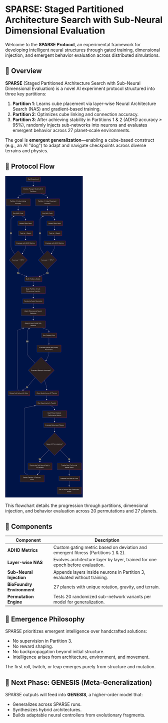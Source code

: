 # SPARSE: Staged Partitioned Architecture Search with Sub-Neural Dimensional Evaluation

Welcome to the **SPARSE Protocol**, an experimental framework for developing intelligent neural structures through gated training, dimensional injection, and emergent behavior evaluation across distributed simulations.

## 🧠 Overview

**SPARSE** (Staged Partitioned Architecture Search with Sub-Neural Dimensional Evaluation) is a novel AI experiment protocol structured into three key partitions:

1. **Partition 1**: Learns cube placement via layer-wise Neural Architecture Search (NAS) and gradient-based training.
2. **Partition 2**: Optimizes cube linking and connection accuracy.
3. **Partition 3**: After achieving stability in Partitions 1 & 2 (ADHD accuracy ≥ 95%), randomly injects sub-networks into neurons and evaluates emergent behavior across 27 planet-scale environments.

The goal is **emergent generalization**—enabling a cube-based construct (e.g., an AI "dog") to adapt and navigate checkpoints across diverse terrains and physics.

## 🧪 Protocol Flow

![SPARSE Diagram](./bit-2025-04-16-030111.png)

This flowchart details the progression through partitions, dimensional injection, and behavior evaluation across 20 permutations and 27 planets.

## 🔬 Components

| Component                  | Description                                                                      |
| -------------------------- | -------------------------------------------------------------------------------- |
| **ADHD Metrics**           | Custom gating metric based on deviation and emergent fitness (Partitions 1 & 2). |
| **Layer-wise NAS**         | Evolves architecture layer by layer, trained for one epoch before evaluation.    |
| **Sub-Neural Injection**   | Appends layers inside neurons in Partition 3, evaluated without training.        |
| **BioFoundry Environment** | 27 planets with unique rotation, gravity, and terrain.                           |
| **Permutation Engine**     | Tests 20 randomized sub-network variants per model for generalization.           |

## 🌌 Emergence Philosophy

SPARSE prioritizes emergent intelligence over handcrafted solutions:

- No supervision in Partition 3.
- No reward shaping.
- No backpropagation beyond initial structure.
- Intelligence arises from architecture, environment, and movement.

The first roll, twitch, or leap emerges purely from structure and mutation.

## 🚀 Next Phase: GENESIS (Meta-Generalization)

SPARSE outputs will feed into **GENESIS**, a higher-order model that:

- Generalizes across SPARSE runs.
- Synthesizes hybrid architectures.
- Builds adaptable neural controllers from evolutionary fragments.
